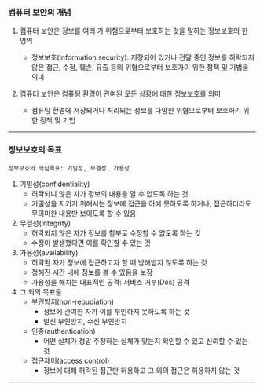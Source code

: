 ### 컴퓨터 보안의 개념

1. 컴퓨터 보안은 정보를 여러 가 위험으로부터 보호하는 것을 말하는 정보보호의 한 영역

   - 정보보호(information security): 저장되어 있거나 전달 중인 정보를 허락되지 않은 접근, 수정, 훼손, 유출 등의 위협으로부터 보호가이 위한 청책 및
     기법을 의미

2. 컴퓨터 보안은 컴퓨팅 환경이 관여된 모든 상황에 대한 정보보호를 의미

   - 컴퓨팅 환경에 저장되거나 처리되는 정보를 다양한 위협으로부터 보호하기 위한 정책 및 기법

---

### 정보보호의 목표

```
정보보호의 핵심목표: 기밀성, 무결성, 가용성
```

1. 기밀성(confidentiality)
   - 허락되니 않은 자가 정보의 내용을 알 수 없도록 하는 것
   - 기밀성을 지키기 위해서는 정보에 접근을 아예 못하도록 하거나, 접근하더라도 무의미한 내용만 보이도록 할 수 있음
2. 무결성(integrity)
   - 허락되지 않은 자가 정보를 함부로 수정할 수 없도록 하는 것
   - 수정이 발생했다면 이를 확인할 수 있는 것
3. 가용성(availability)
   - 허락된 자가 정보에 접근하고자 할 때 방해받지 않도록 하는 것
   - 정해진 시간 내에 정보를 볼 수 있음을 보장
   - 가용성을 해치는 대표적인 공격: 서비스 거부(Dos) 공격
4. 그 외의 목표들
   - 부인방지(non-repudiation)
     - 정보에 관여한 자가 이를 부인하지 못하도록 하는 것
     - 발신 부인방지, 수신 부인방지
   - 인증(authentication)
     - 어떤 실체가 정말 주장하는 실체가 맞는지 확인할 수 있고 신뢰할 수 있는 것
   - 접근제어(access control)
     - 정보에 대해 허락된 접근만 허용하고 그 외의 접근은 허용하지 않는 것

---
